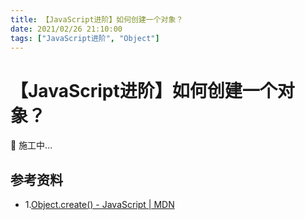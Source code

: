 ```yaml
---
title: 【JavaScript进阶】如何创建一个对象？
date: 2021/02/26 21:10:00
tags: ["JavaScript进阶", "Object"]
---
```


# 【JavaScript进阶】如何创建一个对象？

<ClientOnly>
  <display-bar :displayData="$frontmatter"></display-bar>
</ClientOnly>

🚧 施工中...

## 参考资料

* 1.[Object.create() - JavaScript | MDN](https://developer.mozilla.org/zh-CN/docs/Web/JavaScript/Reference/Global_Objects/Object/create)

